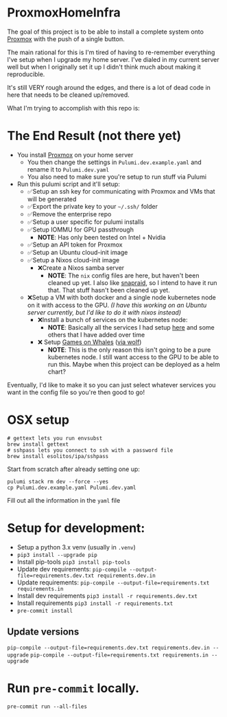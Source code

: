 # ProxmoxHomeInfra

The goal of this project is to be able to install a complete system onto [Proxmox](https://proxmox.com/) with the push of a single button.

The main rational for this is I'm tired of having to re-remember everything I've setup when I upgrade my home server. I've dialed in my current server well but when I originally set it up I didn't think much about making it reproducible.

It's still VERY rough around the edges, and there is a lot of dead code in here that needs to be cleaned up/removed.

What I'm trying to accomplish with this repo is:

# The End Result (not there yet)

- You install [Proxmox](https://proxmox.com/) on your home server
  - You then change the settings in `Pulumi.dev.example.yaml` and rename it to `Pulumi.dev.yaml`
  - You also need to make sure you're setup to run stuff via Pulumi
- Run this pulumi script and it'll setup:
  - ✅Setup an ssh key for communicating with Proxmox and VMs that will be generated
  - ✅Export the private key to your `~/.ssh/` folder
  - ✅Remove the enterprise repo
  - ✅Setup a user specific for pulumi installs
  - ✅Setup IOMMU for GPU passthrough
    - **NOTE**: Has only been tested on Intel + Nvidia
  - ✅Setup an API token for Proxmox
  - ✅Setup an Ubuntu cloud-init image
  - ✅Setup a Nixos cloud-init image
    - ❌Create a Nixos samba server
      - **NOTE**: The `nix` config files are here, but haven't been cleaned up yet. I also like [snapraid](https://www.snapraid.it), so I intend to have it run that. That stuff hasn't been cleaned up yet.
  - ❌Setup a VM with both docker and a single node kubernetes node on it with access to the GPU. _(I have this working on an Ubuntu server currently, but I'd like to do it with nixos instead)_
    - ❌Install a bunch of services on the kubernetes node:
      - **NOTE**: Basically all the services I had setup [here](https://github.com/dafrenchyman/home_infra) and some others that I have added over time
    - ❌ Setup [Games on Whales](https://github.com/games-on-whales/gow) ([via wolf](https://github.com/games-on-whales/wolf))
      - **NOTE**: This is the only reason this isn't going to be a pure kubernetes node. I still want access to the GPU to be able to run this. Maybe when this project can be deployed as a helm chart?

Eventually, I'd like to make it so you can just select whatever services you want in the config file so you're then good to go!

# OSX setup

```shell
# gettext lets you run envsubst
brew install gettext
# sshpass lets you connect to ssh with a password file
brew install esolitos/ipa/sshpass
```

Start from scratch after already setting one up:

```shell
pulumi stack rm dev --force --yes
cp Pulumi.dev.example.yaml Pulumi.dev.yaml
```

Fill out all the information in the `yaml` file

# Setup for development:

- Setup a python 3.x venv (usually in `.venv`)
- `pip3 install --upgrade pip`
- Install pip-tools `pip3 install pip-tools`
- Update dev requirements: `pip-compile --output-file=requirements.dev.txt requirements.dev.in`
- Update requirements: `pip-compile --output-file=requirements.txt requirements.in`
- Install dev requirements `pip3 install -r requirements.dev.txt`
- Install requirements `pip3 install -r requirements.txt`
- `pre-commit install`

## Update versions

`pip-compile --output-file=requirements.dev.txt requirements.dev.in --upgrade`
`pip-compile --output-file=requirements.txt requirements.in --upgrade`

# Run `pre-commit` locally.

`pre-commit run --all-files`
